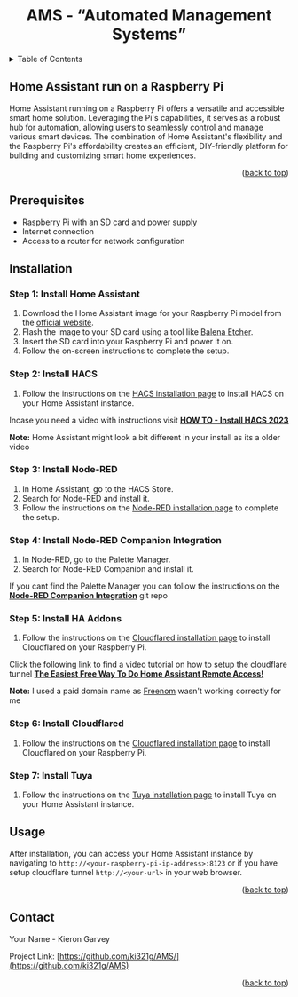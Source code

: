 <a name="readme-top"></a>
<!-- PROJECT SHIELDS -->
<!-- PROJECT LOGO -->
<div align="center">
  <h1 align="center">AMS - “Automated Management Systems”</h1>
<!--   <img src="readme/images/weathertop.png" alt="Logo">  -->
</div>
<!-- TABLE OF CONTENTS -->
<details>
  <summary>Table of Contents</summary>
  <ol>
    <li><a href="#Home-Assistant-run-on-a-Raspberry-Pi">Home Assistant run on a Raspberry Pi</a></li>    
    <li><a href="#installation">Installation</a></li>
    <li><a href="#contact">Contact</a></li>
  </ol>
</details>

<!-- Home Assistant run on a Raspberry Pi -->
## Home Assistant run on a Raspberry Pi
Home Assistant running on a Raspberry Pi offers a versatile and accessible smart home solution. Leveraging the Pi's capabilities, it serves as a robust hub for automation, allowing users to seamlessly control and manage various smart devices. The combination of Home Assistant's flexibility and the Raspberry Pi's affordability creates an efficient, DIY-friendly platform for building and customizing smart home experiences.

<p align="right">(<a href="#readme-top">back to top</a>)</p>

## Prerequisites

- Raspberry Pi with an SD card and power supply
- Internet connection
- Access to a router for network configuration

## Installation

### Step 1: Install Home Assistant

1. Download the Home Assistant image for your Raspberry Pi model from the [official website](https://www.home-assistant.io/installation/raspberrypi).
2. Flash the image to your SD card using a tool like [Balena Etcher](https://www.balena.io/etcher/).
3. Insert the SD card into your Raspberry Pi and power it on.
4. Follow the on-screen instructions to complete the setup.

### Step 2: Install HACS

1. Follow the instructions on the [HACS installation page](https://hacs.xyz/docs/installation/installation) to install HACS on your Home Assistant instance.

 Incase you need a video with instructions visit **[HOW TO - Install HACS 2023 ](https://youtu.be/oXaGqjaKbeE?si=TWl5kl-18Ps7yi3m)**

 **Note:** Home Assistant might look a bit different in your install as its a older video

### Step 3: Install Node-RED

1. In Home Assistant, go to the HACS Store.
2. Search for Node-RED and install it.
3. Follow the instructions on the [Node-RED installation page](https://zachowj.github.io/node-red-contrib-home-assistant-websocket/guide/installation.html) to complete the setup.

### Step 4: Install Node-RED Companion Integration

1. In Node-RED, go to the Palette Manager.
2. Search for Node-RED Companion and install it.

If you cant find the Palette Manager you can follow the instructions on the **[Node-RED Companion Integration](https://github.com/zachowj/hass-node-red)** git repo

### Step 5: Install HA Addons

1. Follow the instructions on the [Cloudflared installation page](https://github.com/brenner-tobias/ha-addons) to install Cloudflared on your Raspberry Pi.
   
Click the following link to find a video tutorial on how to setup the cloudflare tunnel **[The Easiest Free Way To Do Home Assistant Remote Access!](https://youtu.be/xXAwT9N-7Hw?si=kLx-CaiaY-fP2oOH)**

**Note:** I used a paid domain name as [Freenom](https://www.freenom.com/en/index.html) wasn't working correctly for me

### Step 6: Install Cloudflared

1. Follow the instructions on the [Cloudflared installation page](https://github.com/brenner-tobias/addon-cloudflared) to install Cloudflared on your Raspberry Pi.

### Step 7: Install Tuya

1. Follow the instructions on the [Tuya installation page](https://www.home-assistant.io/integrations/tuya/) to install Tuya on your Home Assistant instance.

## Usage

After installation, you can access your Home Assistant instance by navigating to `http://<your-raspberry-pi-ip-address>:8123` or if you have setup cloudflare tunnel `http://<your-url>` in your web browser.

<p align="right">(<a href="#readme-top">back to top</a>)</p>

<!-- CONTACT -->
## Contact
Your Name - Kieron Garvey

Project Link: [https://github.com/ki321g/AMS/](https://github.com/ki321g/AMS)

<p align="right">(<a href="#readme-top">back to top</a>)</p>




